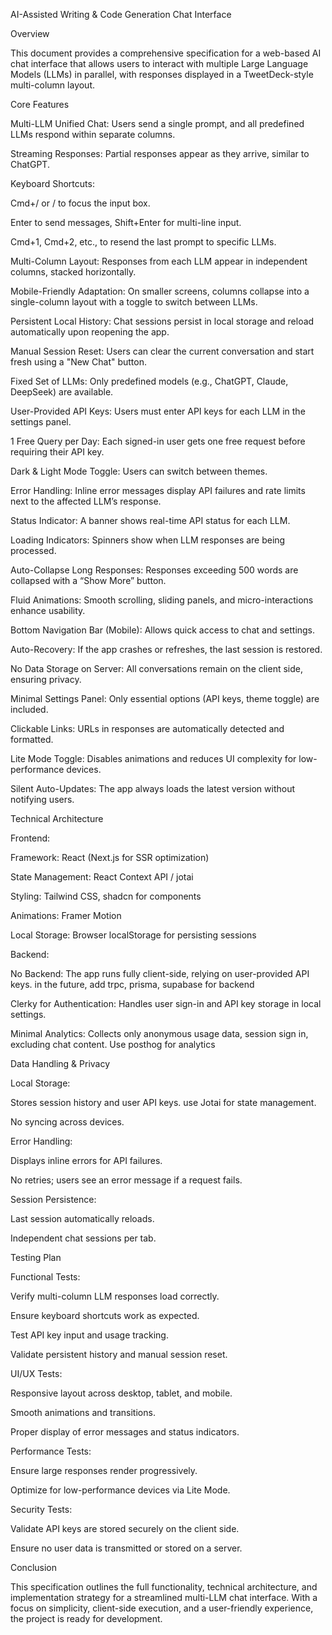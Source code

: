 AI-Assisted Writing & Code Generation Chat Interface

Overview

This document provides a comprehensive specification for a web-based AI chat interface that allows users to interact with multiple Large Language Models (LLMs) in parallel, with responses displayed in a TweetDeck-style multi-column layout.

Core Features

Multi-LLM Unified Chat: Users send a single prompt, and all predefined LLMs respond within separate columns.

Streaming Responses: Partial responses appear as they arrive, similar to ChatGPT.

Keyboard Shortcuts:

Cmd+/ or / to focus the input box.

Enter to send messages, Shift+Enter for multi-line input.

Cmd+1, Cmd+2, etc., to resend the last prompt to specific LLMs.

Multi-Column Layout: Responses from each LLM appear in independent columns, stacked horizontally.

Mobile-Friendly Adaptation: On smaller screens, columns collapse into a single-column layout with a toggle to switch between LLMs.

Persistent Local History: Chat sessions persist in local storage and reload automatically upon reopening the app.

Manual Session Reset: Users can clear the current conversation and start fresh using a "New Chat" button.

Fixed Set of LLMs: Only predefined models (e.g., ChatGPT, Claude, DeepSeek) are available.

User-Provided API Keys: Users must enter API keys for each LLM in the settings panel.

1 Free Query per Day: Each signed-in user gets one free request before requiring their API key.

Dark & Light Mode Toggle: Users can switch between themes.

Error Handling: Inline error messages display API failures and rate limits next to the affected LLM’s response.

Status Indicator: A banner shows real-time API status for each LLM.

Loading Indicators: Spinners show when LLM responses are being processed.

Auto-Collapse Long Responses: Responses exceeding 500 words are collapsed with a “Show More” button.

Fluid Animations: Smooth scrolling, sliding panels, and micro-interactions enhance usability.

Bottom Navigation Bar (Mobile): Allows quick access to chat and settings.

Auto-Recovery: If the app crashes or refreshes, the last session is restored.

No Data Storage on Server: All conversations remain on the client side, ensuring privacy.

Minimal Settings Panel: Only essential options (API keys, theme toggle) are included.

Clickable Links: URLs in responses are automatically detected and formatted.

Lite Mode Toggle: Disables animations and reduces UI complexity for low-performance devices.

Silent Auto-Updates: The app always loads the latest version without notifying users.

Technical Architecture

Frontend:

Framework: React (Next.js for SSR optimization)

State Management: React Context API / jotai

Styling: Tailwind CSS, shadcn for components

Animations: Framer Motion

Local Storage: Browser localStorage for persisting sessions

Backend:

No Backend: The app runs fully client-side, relying on user-provided API keys.
in the future, add trpc, prisma, supabase for backend

Clerky for Authentication: Handles user sign-in and API key storage in local settings.

Minimal Analytics: Collects only anonymous usage data, session sign in, excluding chat content. Use posthog for analytics

Data Handling & Privacy

Local Storage:

Stores session history and user API keys.
use Jotai for state management.

No syncing across devices.

Error Handling:

Displays inline errors for API failures.

No retries; users see an error message if a request fails.

Session Persistence:

Last session automatically reloads.

Independent chat sessions per tab.

Testing Plan

Functional Tests:

Verify multi-column LLM responses load correctly.

Ensure keyboard shortcuts work as expected.

Test API key input and usage tracking.

Validate persistent history and manual session reset.

UI/UX Tests:

Responsive layout across desktop, tablet, and mobile.

Smooth animations and transitions.

Proper display of error messages and status indicators.

Performance Tests:

Ensure large responses render progressively.

Optimize for low-performance devices via Lite Mode.

Security Tests:

Validate API keys are stored securely on the client side.

Ensure no user data is transmitted or stored on a server.

Conclusion

This specification outlines the full functionality, technical architecture, and implementation strategy for a streamlined multi-LLM chat interface. With a focus on simplicity, client-side execution, and a user-friendly experience, the project is ready for development.

